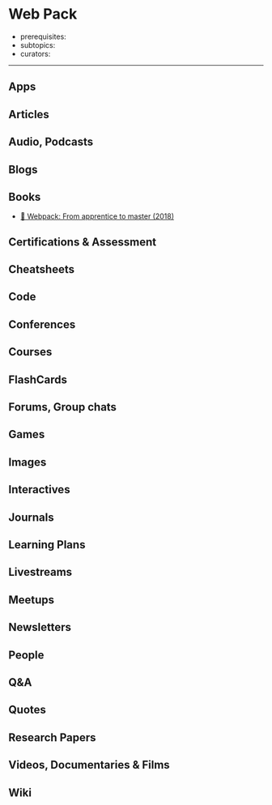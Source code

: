 # Web Pack

- prerequisites:
- subtopics:
- curators:

------

## Apps

## Articles

## Audio, Podcasts

## Blogs

## Books

- [📖 Webpack: From apprentice to master (2018)](https://survivejs.com/webpack/preface/)


## Certifications & Assessment

## Cheatsheets

## Code

## Conferences

## Courses

## FlashCards

## Forums, Group chats

## Games

## Images

## Interactives

## Journals

## Learning Plans

## Livestreams

## Meetups

## Newsletters

## People

## Q&A

## Quotes

## Research Papers

## Videos, Documentaries & Films

## Wiki
